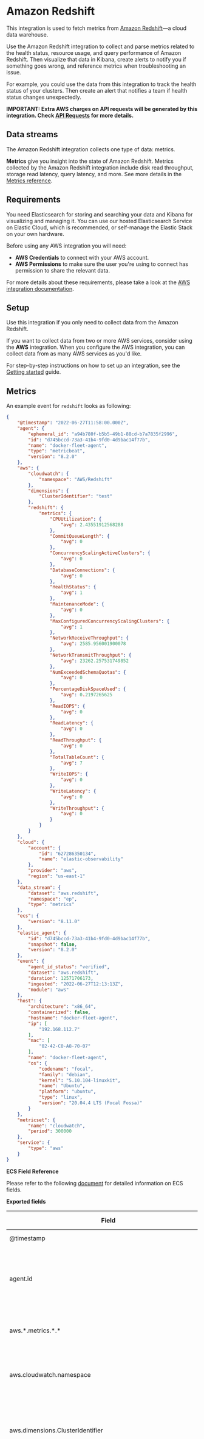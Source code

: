 # Amazon Redshift

This integration is used to fetch metrics from [Amazon Redshift](https://aws.amazon.com/redshift/)—a cloud data warehouse.

Use the Amazon Redshift integration to collect and parse metrics related to the health status, resource usage, and query performance of Amazon Redshift. Then visualize that data in Kibana, create alerts to notify you if something goes wrong,
and reference metrics when troubleshooting an issue.

For example, you could use the data from this integration to track the health status of your clusters. Then create an alert that notifies a team if health status changes unexpectedly.

**IMPORTANT: Extra AWS charges on API requests will be generated by this integration. Check [API Requests](https://www.elastic.co/docs/current/integrations/aws#api-requests) for more details.**

## Data streams

The Amazon Redshift integration collects one type of data: metrics.

**Metrics** give you insight into the state of Amazon Redshift.
Metrics collected by the Amazon Redshift integration include disk read throughput, storage read latency, query latency, and more. See more details in the [Metrics reference](#metrics-reference).

## Requirements

You need Elasticsearch for storing and searching your data and Kibana for visualizing and managing it.
You can use our hosted Elasticsearch Service on Elastic Cloud, which is recommended, or self-manage the Elastic Stack on your own hardware.

Before using any AWS integration you will need:

* **AWS Credentials** to connect with your AWS account.
* **AWS Permissions** to make sure the user you're using to connect has permission to share the relevant data.

For more details about these requirements, please take a look at the [AWS integration documentation](https://docs.elastic.co/integrations/aws#requirements).

## Setup

Use this integration if you only need to collect data from the Amazon Redshift.

If you want to collect data from two or more AWS services, consider using the **AWS** integration.
When you configure the AWS integration, you can collect data from as many AWS services as you'd like.

For step-by-step instructions on how to set up an integration, see the [Getting started](https://www.elastic.co/guide/en/starting-with-the-elasticsearch-platform-and-its-solutions/current/getting-started-observability.html) guide.

## Metrics

An example event for `redshift` looks as following:

```json
{
    "@timestamp": "2022-06-27T11:58:00.000Z",
    "agent": {
        "ephemeral_id": "a94b780f-b5b5-49b1-88cd-b7a7835f2996",
        "id": "d745bccd-73a3-41b4-9fd0-4d9bac14f77b",
        "name": "docker-fleet-agent",
        "type": "metricbeat",
        "version": "8.2.0"
    },
    "aws": {
        "cloudwatch": {
            "namespace": "AWS/Redshift"
        },
        "dimensions": {
            "ClusterIdentifier": "test"
        },
        "redshift": {
            "metrics": {
                "CPUUtilization": {
                    "avg": 2.43551912568288
                },
                "CommitQueueLength": {
                    "avg": 0
                },
                "ConcurrencyScalingActiveClusters": {
                    "avg": 0
                },
                "DatabaseConnections": {
                    "avg": 0
                },
                "HealthStatus": {
                    "avg": 1
                },
                "MaintenanceMode": {
                    "avg": 0
                },
                "MaxConfiguredConcurrencyScalingClusters": {
                    "avg": 1
                },
                "NetworkReceiveThroughput": {
                    "avg": 2585.956001900078
                },
                "NetworkTransmitThroughput": {
                    "avg": 23262.257531749852
                },
                "NumExceededSchemaQuotas": {
                    "avg": 0
                },
                "PercentageDiskSpaceUsed": {
                    "avg": 0.2197265625
                },
                "ReadIOPS": {
                    "avg": 0
                },
                "ReadLatency": {
                    "avg": 0
                },
                "ReadThroughput": {
                    "avg": 0
                },
                "TotalTableCount": {
                    "avg": 7
                },
                "WriteIOPS": {
                    "avg": 0
                },
                "WriteLatency": {
                    "avg": 0
                },
                "WriteThroughput": {
                    "avg": 0
                }
            }
        }
    },
    "cloud": {
        "account": {
            "id": "627286350134",
            "name": "elastic-observability"
        },
        "provider": "aws",
        "region": "us-east-1"
    },
    "data_stream": {
        "dataset": "aws.redshift",
        "namespace": "ep",
        "type": "metrics"
    },
    "ecs": {
        "version": "8.11.0"
    },
    "elastic_agent": {
        "id": "d745bccd-73a3-41b4-9fd0-4d9bac14f77b",
        "snapshot": false,
        "version": "8.2.0"
    },
    "event": {
        "agent_id_status": "verified",
        "dataset": "aws.redshift",
        "duration": 12571706173,
        "ingested": "2022-06-27T12:13:13Z",
        "module": "aws"
    },
    "host": {
        "architecture": "x86_64",
        "containerized": false,
        "hostname": "docker-fleet-agent",
        "ip": [
            "192.168.112.7"
        ],
        "mac": [
            "02-42-C0-A8-70-07"
        ],
        "name": "docker-fleet-agent",
        "os": {
            "codename": "focal",
            "family": "debian",
            "kernel": "5.10.104-linuxkit",
            "name": "Ubuntu",
            "platform": "ubuntu",
            "type": "linux",
            "version": "20.04.4 LTS (Focal Fossa)"
        }
    },
    "metricset": {
        "name": "cloudwatch",
        "period": 300000
    },
    "service": {
        "type": "aws"
    }
}
```

**ECS Field Reference**

Please refer to the following [document](https://www.elastic.co/guide/en/ecs/current/ecs-field-reference.html) for detailed information on ECS fields.

**Exported fields**

| Field | Description | Type | Metric Type |
|---|---|---|---|
| @timestamp | Event timestamp. | date |  |
| agent.id | Unique identifier of this agent (if one exists). Example: For Beats this would be beat.id. | keyword |  |
| aws.\*.metrics.\*.\* | Metrics that returned from Cloudwatch API query. | double |  |
| aws.cloudwatch.namespace | The namespace specified when query cloudwatch api. | keyword |  |
| aws.dimensions.ClusterIdentifier | This dimension filters the data that you request for a specific Cluster identifier | keyword |  |
| aws.dimensions.InstanceType | This dimension filters the data by the Amazon Redshift instance type (e.g., ra3.4xlarge, dc2.large). | keyword |  |
| aws.dimensions.NodeID | This dimension filters the data that you request for a specific NodeID. | keyword |  |
| aws.dimensions.QueryPriority | This dimension filters the data that you request for a specific query priority. | keyword |  |
| aws.dimensions.QueueName | This dimension filters the data that you request for a specific WLM queue name. | keyword |  |
| aws.dimensions.latency | This dimension filters the data that you request for a specific latency (i.e short, medium or long). | keyword |  |
| aws.dimensions.service_class | This dimension filters the data that you request for a specific WLM service class | keyword |  |
| aws.dimensions.stage | This dimension filters the data that you request for a specific execution stage for a query. | keyword |  |
| aws.dimensions.wlmid | This dimension filters the data that you request for a specific WLM identifier. | keyword |  |
| aws.redshift.metrics.AutoVacuumSpaceFreed.avg | Storage space reclaimed by auto vacuum delete operations. | long | gauge |
| aws.redshift.metrics.CPUUtilization.avg | The percentage of CPU utilization. For clusters, this metric represents an aggregation of all nodes (leader and compute) CPU utilization values. | scaled_float | gauge |
| aws.redshift.metrics.CommitQueueLength.avg | The number of transactions waiting to commit at a given point in time. | long | gauge |
| aws.redshift.metrics.ConcurrencyScalingActiveClusters.avg | The number of concurrency scaling clusters that are actively processing queries at any given time. | integer | gauge |
| aws.redshift.metrics.ConcurrencyScalingSeconds.avg | The number of seconds used by concurrency scaling clusters that have active query processing activity. | long | gauge |
| aws.redshift.metrics.DatabaseConnections.avg | The number of database connections to a cluster. | long | gauge |
| aws.redshift.metrics.HealthStatus.avg | Indicates the health of the cluster. Any value below 1 implies that the cluster was unhealthy | scaled_float | gauge |
| aws.redshift.metrics.MaintenanceMode.avg | Indicates whether the cluster is in maintenance mode. Any value greater than 0 means that the cluster was in maintenance mode. | scaled_float | gauge |
| aws.redshift.metrics.MaxConfiguredConcurrencyScalingClusters.avg | Maximum number of concurrency scaling clusters configured from the parameter group. | integer | gauge |
| aws.redshift.metrics.NetworkReceiveThroughput.avg | The rate at which the node or cluster receives data. | long | gauge |
| aws.redshift.metrics.NetworkTransmitThroughput.avg | The rate at which the node or cluster writes data. | long | gauge |
| aws.redshift.metrics.NumExceededSchemaQuotas.avg | The number of schemas with exceeded quotas. | long | gauge |
| aws.redshift.metrics.PercentageDiskSpaceUsed.avg | The percent of disk space used. | scaled_float | gauge |
| aws.redshift.metrics.PercentageQuotaUsed.avg | The percentage of disk or storage space used relative to the configured schema quota. | long | gauge |
| aws.redshift.metrics.QueriesCompletedPerSecond.avg | The average number of queries completed per second. | long | gauge |
| aws.redshift.metrics.QueryDuration.avg | The average amount of time to complete a query. | long | gauge |
| aws.redshift.metrics.QueryRuntimeBreakdown.avg | The total time queries spent running by query stage. | long | gauge |
| aws.redshift.metrics.ReadIOPS.avg | The average number of disk read operations per second. | long | gauge |
| aws.redshift.metrics.ReadLatency.avg | The average amount of time taken for disk read I/O operations. | long | gauge |
| aws.redshift.metrics.ReadThroughput.avg | The average number of bytes read from disk per second. | long | gauge |
| aws.redshift.metrics.SchemaQuota.avg | The configured quota for a schema. | long | gauge |
| aws.redshift.metrics.StorageUsed.avg | The disk or storage space used by a schema. | long | gauge |
| aws.redshift.metrics.TotalTableCount.avg | The number of user tables open at a particular point in time. | long | gauge |
| aws.redshift.metrics.WLMQueriesCompletedPerSecond.avg | The average number of queries completed per second for a workload management (WLM) queue. | long | gauge |
| aws.redshift.metrics.WLMQueryDuration.avg | The average length of time to complete a query for a workload management (WLM) queue. | long | gauge |
| aws.redshift.metrics.WLMQueueLength.avg | The number of queries waiting to enter a workload management (WLM) queue. | long | gauge |
| aws.redshift.metrics.WLMQueueWaitTime.avg | The total time queries spent waiting in the workload management (WLM) queue. | long | gauge |
| aws.redshift.metrics.WLMRunningQueries.avg | The number of queries running from both the main cluster and concurrency scaling cluster per WLM queue. | long | gauge |
| aws.redshift.metrics.WriteIOPS.avg | The average number of write operations per second. | long | gauge |
| aws.redshift.metrics.WriteLatency.avg | The average amount of time taken for disk write I/O operations. | long | gauge |
| aws.redshift.metrics.WriteThroughput.avg | The average number of bytes written to disk per second. | long | gauge |
| aws.tags | Tag key value pairs from aws resources. | flattened |  |
| cloud.account.id | The cloud account or organization id used to identify different entities in a multi-tenant environment. Examples: AWS account id, Google Cloud ORG Id, or other unique identifier. | keyword |  |
| cloud.region | Region in which this host, resource, or service is located. | keyword |  |
| container | Container fields are used for meta information about the specific container that is the source of information. These fields help correlate data based containers from any runtime. | group |  |
| data_stream.dataset | Data stream dataset. | constant_keyword |  |
| data_stream.namespace | Data stream namespace. | constant_keyword |  |
| data_stream.type | Data stream type. | constant_keyword |  |
| event.module | Event module | constant_keyword |  |
| host | A host is defined as a general computing instance. ECS host.\* fields should be populated with details about the host on which the event happened, or from which the measurement was taken. Host types include hardware, virtual machines, Docker containers, and Kubernetes nodes. | group |  |
